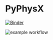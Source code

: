 # PyPhysX


[![Binder](https://mybinder.org/badge_logo.svg)](https://mybinder.org/v2/gh/jmake/PyPhysX/HEAD)

![example workflow](https://github.com/jmake/PyPhysX/actions/workflows/workflowa.yml/badge.svg)
